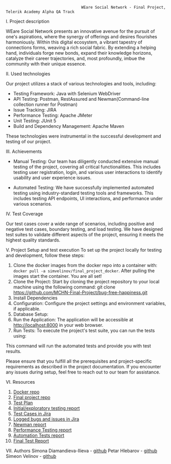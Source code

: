                                      WEare Social Network - Final Project, Telerik Academy Alpha QA Track

I. Project description

WEare Social Network presents an innovative avenue for the pursuit of one's aspirations, where the synergy of offerings and desires flourishes harmoniously. Within this digital ecosystem, a vibrant tapestry of connections forms, weaving a rich social fabric. By extending a helping hand, individuals forge new bonds, expand their knowledge horizons, catalyze their career trajectories, and, most profoundly, imbue the community with their unique essence.

II. Used technologies 

Our project utilizes a stack of various technologies and tools, including:

- Testing Framework: Java with Selenium WebDriver
- API Testing: Postman, RestAssured and Newman(Command-line collection runner for Postman)
- Issue Tracking: JIRA
- Performance Testing: Apache JMeter
- Unit Testing: JUnit 5
- Build and Dependency Management: Apache Maven

These technologies were instrumental in the successful development and testing of our project.

III. Achievements

- Manual Testing: Our team has diligently conducted extensive manual testing of the project, covering all critical functionalities. This includes testing user registration, login, and various user interactions to identify usability and user experience issues.

- Automated Testing: We have successfully implemented automated testing using industry-standard testing tools and frameworks. This includes testing API endpoints, UI interactions, and performance under various scenarios.

IV. Test Coverage

Our test cases cover a wide range of scenarios, including positive and negative test cases, boundary testing, and load testing. We have designed test suites to validate different aspects of the project, ensuring it meets the highest quality standards.

V. Project Setup and test execution
To set up the project locally for testing and development, follow these steps:

1. Clone the docker images from the docker repo into a container with: ```docker pull -a simvelinov/final_project_docker```. After pulling the images start the container. You are all set!
2. Clone the Project: Start by cloning the project repository to your local machine using the following command: git clone https://github.com/MCHN-Final-Project/bug-free-happiness.git
3. Install Dependencies
4. Configuration: Configure the project settings and environment variables, if applicable. 
5. Database Setup: 
6. Run the Application: The application will be accessible at [http://localhost:8000](http://localhost:8000) in your web browser.
7. Run Tests: To execute the project's test suite, you can run the tests using: 

This command will run the automated tests and provide you with test results.

Please ensure that you fulfill all the prerequisites and project-specific requirements as described in the project documentation. If you encounter any issues during setup, feel free to reach out to our team for assistance.

VI. Resources
1. [Docker repo](https://hub.docker.com/repository/docker/simvelinov/final_project_docker/general)
2. [Final project repo](https://github.com/MCHN-Final-Project/bug-free-happiness/tree/main)
3. [Test Plan](https://drive.google.com/file/d/15puq5XWKrBGZwFQJVNuef5pEOeFsSnUt/view?usp=sharing)
4. [Initial/exploratory testing report](https://drive.google.com/file/d/1vYETJy5eL2VHwcle3cVUmDyQXMj6f1XT/view?usp=sharing)
5. [Test Cases in Jira](https://simvel.atlassian.net/jira/software/c/projects/Q5FP/boards/6)
6. [Logged bugs and issues in Jira](https://simvel.atlassian.net/jira/software/c/projects/Q5FP/boards/4)
7. [Newman report](https://drive.google.com/file/d/1taeWlZz4rAszB3xgrqydSJ97RNLk5rrX/view?usp=sharing) 
8. [Performance Testing report](https://drive.google.com/file/d/1gJTNUmRoOp7jWBWo-V6Ax-DcMHRXaX_4/view?usp=sharing)
9. [Automation Tests report](https://drive.google.com/file/d/1SsgADR_gCjW9W1M4PdwrOlXzWiFjYeEo/view?usp=sharing)
10. [Final Test Report]() 

VII. Authors
Simona Diamandieva-Ilieva - [github](https://github.com/SimonaDiamandievaIlieva)
Petar Hlebarov - [github]()
Simeon Velinov - [github](https://github.com/SimeonVelinov/General)
